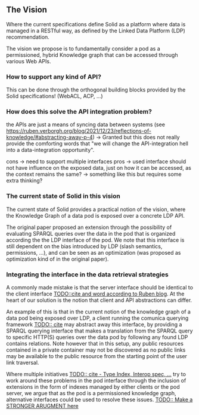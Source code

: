 ## The Vision

<!-- 
The Solid paper already alluded to shortcomings of the LDP interface (globbing, a separate SPARQL interface for RDF data / metadata)
-> And we will make the argument / take the position that it is more fundamental, that LDP is the problem/limitation rather than the solution. We reframe by seeing one LDP API (there are multiple!) as a possible view on the Pod, which fundamentally is a KG

 -->

Where the current specifications define Solid as a platform where data is managed in a RESTful way, 
as defined by the Linked Data Platform (LDP) recommendation.

The vision we propose is to fundamentally consider a pod as a permissioned, hybrid Knowledge graph that can be accessed through various Web APIs.



### How to support any kind of API?
This can be done through the orthogonal building blocks provided by the Solid specifications! (WebACL, ACP, ...)

### How does this solve the API integration problem?
the APIs are just a means of syncing data between systems 
(see https://ruben.verborgh.org/blog/2021/12/23/reflections-of-knowledge/#abstracting-away-p-4) 
-> Granted but this does not really provide the comforting words that "we will change the API-integration hell into a data-integration opportunity".

cons -> need to support multiple interfaces
pros -> used interface should not have influence on the exposed data, just on how it can be accessed, as the context remains the same? -> something like this but requires some extra thinking?


### The current state of Solid in this vision
The current state of Solid provides a practical notion of the vision, where the Knowledge Graph of a data pod is exposed over a concrete LDP API.

The original paper proposed an extension through the possibility of evaluating SPARQL queries over the data in the pod that is organized according the the LDP interface of the pod.
We note that this interface is still dependent on the bias introduced by LDP (slash semantics, permissions, ...), and can be seen as an optimization (was proposed as optimization kind of in the original paper).


### Integrating the interface in the data retrieval strategies
A commonly made mistake is that the server interface should be identical to the client interface [TODO::cite and word according to Ruben blog]().
At the heart of our solution is the notion that client and API abstractions can differ.

An example of this is that in the current notion of the knowledge graph of a data pod being exposed over LDP, a client running the comunica querying framework [TODO:: cite]() may abstract away this interface, by providing a SPARQL querying interface that makes a translation from the SPARQL query to specific HTTP(S) queries over the data pod by following any found LDP contains relations. 
Note however that in this setup, any public resources contained in a private container may not be discovered as no public links may be available to the public resource from the starting point of the user link traversal.

Where multiple initiatives [TODO:: cite - Type Index, Interop spec, ...]() try to work around these problems in the pod interface through the inclusion of extensions in the form of indexes managed by either clients or the pod server, we argue that as the pod is a permissioned knowledge graph, alternative interfaces could be used to resolve these issues. [TODO:: Make a STRONGER ARUGMENT here]()

<!-- 

In the original paper for Solid, there was alluded on exposing all data over a SPARQL endpoint

Wat is solid?
- is het een set van protocols?
- is het een concept geimplementeerd met een set protocols?


Solutions can be found through:

extensions to the LDP interface:
- in spec 
- out of spec client managed?
- out of spec client sided?




### Authorization

- Resources are a straightforward way of combining data triples for authorization purposes.
- autorization systems can be adapted to work on a triple basis OR
- other ways of combining triples in resources can be used that do not include LDP biases (slash semantics)
 -->
